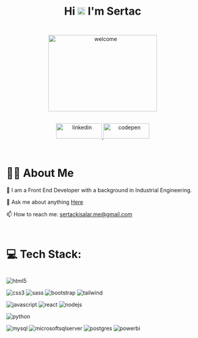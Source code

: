


<!-- Title -->
# <div align="center" > <p> Hi <img src="https://raw.githubusercontent.com/MartinHeinz/MartinHeinz/master/wave.gif" style="max-width: 100%; display: inline-block;" data-target="animated-image.originalImage" width="20" height="20"> I'm Sertac  </p> </div>


<br>
<!-- Title Picture -->

<div align="center" >
   <img src="https://private-user-images.githubusercontent.com/110279624/336291492-ed75bded-37ed-4dfa-8cea-5fc968d257de.gif?jwt=eyJhbGciOiJIUzI1NiIsInR5cCI6IkpXVCJ9.eyJpc3MiOiJnaXRodWIuY29tIiwiYXVkIjoicmF3LmdpdGh1YnVzZXJjb250ZW50LmNvbSIsImtleSI6ImtleTUiLCJleHAiOjE3MTc0NzEwODcsIm5iZiI6MTcxNzQ3MDc4NywicGF0aCI6Ii8xMTAyNzk2MjQvMzM2MjkxNDkyLWVkNzViZGVkLTM3ZWQtNGRmYS04Y2VhLTVmYzk2OGQyNTdkZS5naWY_WC1BbXotQWxnb3JpdGhtPUFXUzQtSE1BQy1TSEEyNTYmWC1BbXotQ3JlZGVudGlhbD1BS0lBVkNPRFlMU0E1M1BRSzRaQSUyRjIwMjQwNjA0JTJGdXMtZWFzdC0xJTJGczMlMkZhd3M0X3JlcXVlc3QmWC1BbXotRGF0ZT0yMDI0MDYwNFQwMzEzMDdaJlgtQW16LUV4cGlyZXM9MzAwJlgtQW16LVNpZ25hdHVyZT04MWY2ZmI4NTJkNGQ1YzMyNGE4MDIyYmE5NzM0MjBjYTg0NWViODYxOGY1YzcyZWU5NWEyOWRkNGQzY2E3NTRkJlgtQW16LVNpZ25lZEhlYWRlcnM9aG9zdCZhY3Rvcl9pZD0wJmtleV9pZD0wJnJlcG9faWQ9MCJ9.iGoaijhB1ZLDHDzdgCNbEGWQZ0fjiwmJ3qF8a_jDYX0" width="75%" height="200" title="welcome">
</div>

<br>
<!-- LinkedIn and CodePen Links -->

<p align="center">
      <a href="https://www.linkedin.com/in/sertac-kisalar">
    <img src="https://img.shields.io/badge/linkedin-0A66C2?style=for-the-badge&logo=linkedin&logoColor=white" alt="linkedin" width="120" height="40">
  </a>
    <a href="https://codepen.io/srtcode">
      <img src="https://img.shields.io/badge/Codepen-000000?style=for-the-badge&logo=codepen&logoColor=white" alt="codepen" width="120" height="40">
    </a>
</p>


<br>
<!-- About Me -->

#  :man_technologist: About Me 

 💼  I am a Front End Developer with a background in Industrial Engineering.       
 
 💬  Ask me about anything [Here](https://github.com/sertackisalar/sertackisalar/issues)

 📫  How to reach me: [sertackisalar.me@gmail.com](mailto:sertackisalar.me@gmail.com)

<br>
<!-- Tech Area -->

# 💻 Tech Stack:
<div style="display: flex; justify-content: space-between;">
  <div style="flex: 1;">
    <p style="text-align: left;">
      <img src="https://img.shields.io/badge/html5-%23E34F26.svg?style=for-the-badge&logo=html5&logoColor=white" alt="html5">
    </p>
    <p style="text-align: left;">
      <img src="https://img.shields.io/badge/css3-%231572B6.svg?style=for-the-badge&logo=css3&logoColor=white" alt="css3">
      <img src="https://img.shields.io/badge/SASS-hotpink.svg?style=for-the-badge&logo=SASS&logoColor=white" alt="sass">
      <img src="https://img.shields.io/badge/bootstrap-%238511FA.svg?style=for-the-badge&logo=bootstrap&logoColor=white" alt="bootstrap">
      <img src="https://img.shields.io/badge/tailwind-%2338B2AC.svg?style=for-the-badge&logo=tailwind-css&logoColor=white" alt="tailwind">
    </p>
    <p style="text-align: left;">
      <img src="https://img.shields.io/badge/javascript-%23323330.svg?style=for-the-badge&logo=javascript&logoColor=%23F7DF1E" alt="javascript">
      <img src="https://img.shields.io/badge/react-%2320232a.svg?style=for-the-badge&logo=react&logoColor=%2361DAFB" alt="react">
      <img src="https://img.shields.io/badge/node.js-6DA55F?style=for-the-badge&logo=node.js&logoColor=white" alt="nodejs">
    </p>
    <p style="text-align: left;">
      <img src="https://img.shields.io/badge/python-3670A0?style=for-the-badge&logo=python&logoColor=ffdd54" alt="python">
    </p>
    <p style="text-align: left;">
      <img src="https://img.shields.io/badge/mysql-%2300000f.svg?style=for-the-badge&logo=mysql&logoColor=white" alt="mysql">
      <img src="https://img.shields.io/badge/MS%20SQL-CC2927?style=for-the-badge&logo=microsoft%20sql%20server&logoColor=white" alt="microsoftsqlserver">
      <img src="https://img.shields.io/badge/postgres-%23316192.svg?style=for-the-badge&logo=postgresql&logoColor=white" alt="postgres">
      <img src="https://img.shields.io/badge/power_bi-F2C811?style=for-the-badge&logo=powerbi&logoColor=black" alt="powerbi">
    </p>
  </div>
  
<!-- Status  And Languages -->
<!--  <div style="flex: 1;">
<    <div style="text-align: center;">
      <img src="https://github-readme-stats.vercel.app/api?username=maurodesouza&hide_title=false&hide_rank=false&show_icons=true&include_all_commits=true&count_private=true&disable_animations=false&theme=dracula&locale=en&hide_border=false" height="150" alt="stats graph"  />
    </div>
    <div style="text-align: center;">
      <img src="https://github-readme-stats.vercel.app/api/top-langs?username=maurodesouza&locale=en&hide_title=false&layout=compact&card_width=320&langs_count=5&theme=dracula&hide_border=false" height="150" alt="languages graph"  />
    </div>
  </div>
</div>

 -->







###





